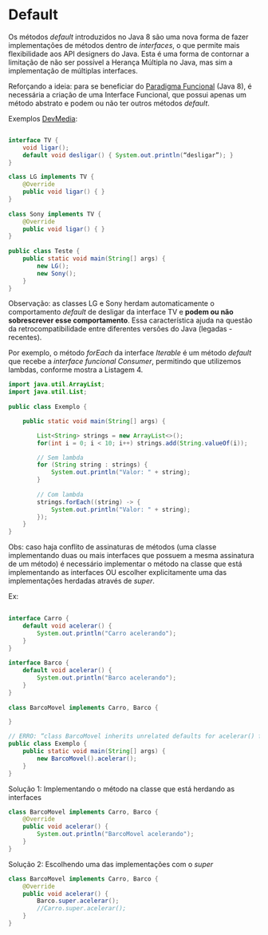 # Default

Os métodos *default* introduzidos no Java 8 são uma nova forma de fazer implementações de métodos dentro de *interfaces*, o que permite mais flexibilidade aos API designers do Java. Esta é uma forma de contornar a limitação de não ser possível a Herança Múltipla no Java, mas sim a implementação de múltiplas interfaces.

Reforçando a ideia: para se beneficiar do [Paradigma Funcional](https://github.com/LucasPepper/TIL/blob/master/java/Functional.md) (Java 8), é necessária a criação de uma Interface Funcional, que possui apenas um método abstrato e podem ou não ter outros métodos *default*.

Exemplos [DevMedia](https://www.devmedia.com.br/metodos-default-no-java/33012):

```java

interface TV {
    void ligar();
    default void desligar() { System.out.println(“desligar”); }
}

class LG implements TV {
    @Override
    public void ligar() { }
}
  
class Sony implements TV {
    @Override
    public void ligar() { }
}
  
public class Teste {
    public static void main(String[] args) {
        new LG();
        new Sony();
    }
}
```

Observação: as classes LG e Sony herdam automaticamente o comportamento *default* de desligar da interface TV e **podem ou não sobrescrever esse comportamento**. Essa característica ajuda na questão da retrocompatibilidade entre diferentes versões do Java (legadas - recentes).

Por exemplo, o método *forEach* da interface *Iterable* é um método *default* que recebe a *interface funcional* *Consumer*, permitindo que utilizemos lambdas, conforme mostra a Listagem 4.

```java
import java.util.ArrayList;
import java.util.List;
  
public class Exemplo {

    public static void main(String[] args) {

        List<String> strings = new ArrayList<>();
        for(int i = 0; i < 10; i++) strings.add(String.valueOf(i));

        // Sem lambda
        for (String string : strings) {
            System.out.println("Valor: " + string);
        }
  
        // Com lambda
        strings.forEach((string) -> {
            System.out.println("Valor: " + string);
        });
    }
}
```

Obs: caso haja conflito de assinaturas de métodos (uma classe implementando duas ou mais interfaces que possuem a mesma assinatura de um método) é necessário implementar o método na classe que está implementando as interfaces OU escolher explicitamente uma das implementações herdadas através de *super*.

Ex:

```java
  
interface Carro {
    default void acelerar() {
        System.out.println("Carro acelerando");
    }
}
  
interface Barco {
    default void acelerar() {
        System.out.println("Barco acelerando");
    }
}
  
class BarcoMovel implements Carro, Barco {

}

// ERRO: “class BarcoMovel inherits unrelated defaults for acelerar() from types Carro and Barco“
public class Exemplo {
    public static void main(String[] args) {
        new BarcoMovel().acelerar();
    }  
}
```

Solução 1: Implementando o método na classe que está herdando as interfaces

```java
class BarcoMovel implements Carro, Barco {
    @Override
    public void acelerar() {
        System.out.println("BarcoMovel acelerando");
    }
}
```

Solução 2: Escolhendo uma das implementações com o *super*

```java
class BarcoMovel implements Carro, Barco {
    @Override
    public void acelerar() {
        Barco.super.acelerar();
        //Carro.super.acelerar();
    }
}
```
